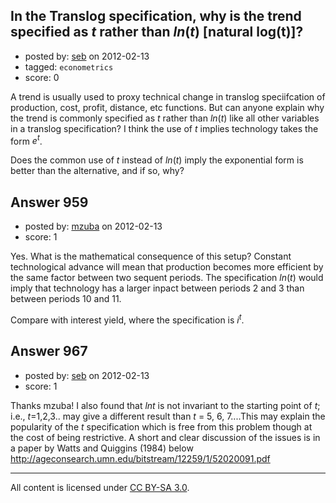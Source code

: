 ## In the Translog specification, why is the trend specified as $t$ rather than $ln(t)$ [natural log(t)]?

- posted by: [seb](https://stackexchange.com/users/-1/684-seb) on 2012-02-13
- tagged: `econometrics`
- score: 0

A trend is usually used to proxy technical change in translog speciifcation of production, cost, profit, distance, etc functions. But can anyone explain why the trend is commonly specified as $t$ rather than $ln(t)$ like all other variables in a translog specification? I think the use of $t$ implies technology takes the form $e^t$.

Does the common use of $t$ instead of $ln(t)$ imply the exponential form is better than the alternative, and if so, why?



## Answer 959

- posted by: [mzuba](https://stackexchange.com/users/-1/219-mzuba) on 2012-02-13
- score: 1

Yes. What is the mathematical consequence of this setup? Constant technological advance will mean that production becomes more efficient by the same factor between two sequent periods. The specification $ln(t)$ would imply that technology has a larger inpact between periods 2 and 3 than between periods 10 and 11.

Compare with interest yield, where the specification is $i^{t}$. 


## Answer 967

- posted by: [seb](https://stackexchange.com/users/-1/684-seb) on 2012-02-13
- score: 1

Thanks mzuba! 
I also found that $lnt$ is not invariant to the starting point of $t$; i.e., $t$=1,2,3.. may give a different result than $t$ = 5, 6, 7....This may explain the popularity of the $t$ specification which is free from this problem though at the cost of being restrictive. A short and clear discussion of the issues is in a paper by Watts and Quiggins (1984) below
http://ageconsearch.umn.edu/bitstream/12259/1/52020091.pdf





---

All content is licensed under [CC BY-SA 3.0](https://creativecommons.org/licenses/by-sa/3.0/).
